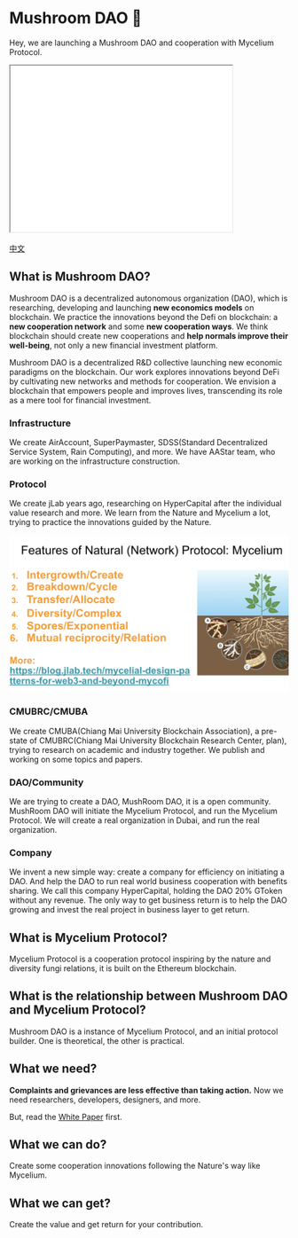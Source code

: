 # Mushroom DAO :mushroom:
Hey, we are launching a Mushroom DAO and cooperation with Mycelium Protocol.

<iframe src="mushroom-dao-banner.html" width="400" height="300"></iframe>

[中文](./README_zh.md)

## What is Mushroom DAO?
Mushroom DAO is a decentralized autonomous organization (DAO), which is researching, developing and launching **new economics models** on blockchain.
We practice the innovations beyond the Defi on blockchain: a **new cooperation network** and some **new cooperation ways**.
We think blockchain should create new cooperations and **help normals improve their well-being**, not only a new financial investment platform.

Mushroom DAO is a decentralized R&D collective launching new economic paradigms on the blockchain. Our work explores innovations beyond DeFi by cultivating new networks and methods for cooperation. We envision a blockchain that empowers people and improves lives, transcending its role as a mere tool for financial investment.

### Infrastructure
We create AirAccount, SuperPaymaster, SDSS(Standard Decentralized Service System, Rain Computing), and more.
We have AAStar team, who are working on the infrastructure construction.


### Protocol
We create jLab years ago, researching on HyperCapital after the individual value research and more.
We learn from the Nature and Mycelium a lot, trying to practice the innovations guided by the Nature.

![relations-in-nature](./protocol/relation1.png)

### CMUBRC/CMUBA
We create CMUBA(Chiang Mai University Blockchain Association), a pre-state of CMUBRC(Chiang Mai University Blockchain Research Center, plan), trying to research on academic and industry together.
We publish and working on some topics and papers.

### DAO/Community
We are trying to create a DAO, MushRoom DAO, it is a open community.
MushRoom DAO will initiate the Mycelium Protocol, and run the Mycelium Protocol.
We will create a real organization in Dubai, and run the real organization.

### Company
We invent a new simple way: create a company for efficiency on initiating a DAO.
And help the DAO to run real world business cooperation with benefits sharing.
We call this company HyperCapital, holding the DAO 20% GToken without any revenue.
The only way to get business return is to help the DAO growing and invest the real project in business layer to get return.

## What is Mycelium Protocol?
Mycelium Protocol is a cooperation protocol inspiring by the nature and diversity fungi relations, it is built on the Ethereum blockchain.

## What is the relationship between Mushroom DAO and Mycelium Protocol?
Mushroom DAO is a instance of Mycelium Protocol, and an initial protocol builder.
One is theoretical, the other is practical.

## What we need?
**Complaints and grievances are less effective than taking action.**
Now we need researchers, developers, designers, and more.

But, read the [White Paper](./whitepaper-en.md) first.

## What we can do?
Create some cooperation innovations following the Nature's way like Mycelium.

## What we can get?
Create the value and get return for your contribution.
